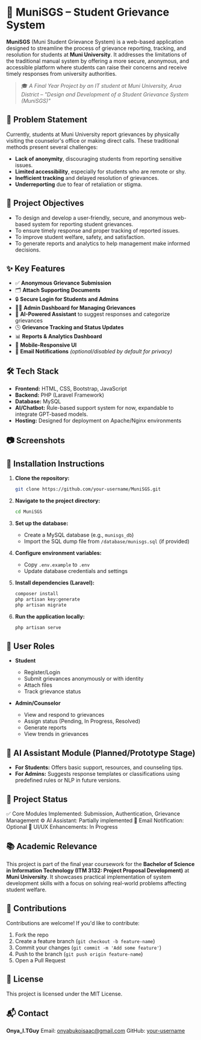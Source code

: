# 🏫 MuniSGS – Student Grievance System

**MuniSGS** (Muni Student Grievance System) is a web-based application designed to streamline the process of grievance reporting, tracking, and resolution for students at **Muni University**. It addresses the limitations of the traditional manual system by offering a more secure, anonymous, and accessible platform where students can raise their concerns and receive timely responses from university authorities.

> 🎓 *A Final Year Project by an IT student at Muni University, Arua District – "Design and Development of a Student Grievance System (MuniSGS)"*


## 📌 Problem Statement

Currently, students at Muni University report grievances by physically visiting the counselor's office or making direct calls. These traditional methods present several challenges:

* **Lack of anonymity**, discouraging students from reporting sensitive issues.
* **Limited accessibility**, especially for students who are remote or shy.
* **Inefficient tracking** and delayed resolution of grievances.
* **Underreporting** due to fear of retaliation or stigma.


## 🎯 Project Objectives

* To design and develop a user-friendly, secure, and anonymous web-based system for reporting student grievances.
* To ensure timely response and proper tracking of reported issues.
* To improve student welfare, safety, and satisfaction.
* To generate reports and analytics to help management make informed decisions.



## ✨ Key Features

* ✅ **Anonymous Grievance Submission**
* 🗂️ **Attach Supporting Documents**
* 🔒 **Secure Login for Students and Admins**
* 🧑‍💼 **Admin Dashboard for Managing Grievances**
* 🧠 **AI-Powered Assistant** to suggest responses and categorize grievances
* 🕓 **Grievance Tracking and Status Updates**
* 📊 **Reports & Analytics Dashboard**
* 📱 **Mobile-Responsive UI**
* 📨 **Email Notifications** *(optional/disabled by default for privacy)*


## 🛠️ Tech Stack

* **Frontend:** HTML, CSS, Bootstrap, JavaScript
* **Backend:** PHP (Laravel Framework)
* **Database:** MySQL
* **AI/Chatbot:** Rule-based support system for now, expandable to integrate GPT-based models.
* **Hosting:** Designed for deployment on Apache/Nginx environments


## 📷 Screenshots





## 🚀 Installation Instructions

1. **Clone the repository:**

   ```bash
   git clone https://github.com/your-username/MuniSGS.git
   ```

2. **Navigate to the project directory:**

   ```bash
   cd MuniSGS
   ```

3. **Set up the database:**

   * Create a MySQL database (e.g., `munisgs_db`)
   * Import the SQL dump file from `/database/munisgs.sql` (if provided)

4. **Configure environment variables:**

   * Copy `.env.example` to `.env`
   * Update database credentials and settings

5. **Install dependencies (Laravel):**

   ```bash
   composer install
   php artisan key:generate
   php artisan migrate
   ```

6. **Run the application locally:**

   ```bash
   php artisan serve
   ```


## 👥 User Roles

* **Student**

  * Register/Login
  * Submit grievances anonymously or with identity
  * Attach files
  * Track grievance status

* **Admin/Counselor**

  * View and respond to grievances
  * Assign status (Pending, In Progress, Resolved)
  * Generate reports
  * View trends in grievances



## 🤖 AI Assistant Module (Planned/Prototype Stage)

* **For Students:** Offers basic support, resources, and counseling tips.
* **For Admins:** Suggests response templates or classifications using predefined rules or NLP in future versions.



## 🧪 Project Status

✅ Core Modules Implemented: Submission, Authentication, Grievance Management
⚙️ AI Assistant: Partially implemented
🚧 Email Notification: Optional
📲 UI/UX Enhancements: In Progress



## 📚 Academic Relevance

This project is part of the final year coursework for the **Bachelor of Science in Information Technology (ITM 3132: Project Proposal Development)** at **Muni University**. It showcases practical implementation of system development skills with a focus on solving real-world problems affecting student welfare.



## 🤝 Contributions

Contributions are welcome! If you'd like to contribute:

1. Fork the repo
2. Create a feature branch (`git checkout -b feature-name`)
3. Commit your changes (`git commit -m 'Add some feature'`)
4. Push to the branch (`git push origin feature-name`)
5. Open a Pull Request


## 📄 License

This project is licensed under the MIT License.



## 📬 Contact

**Onya\_I.TGuy**
Email: onyabukoisaac@gmail.com 
GitHub: [your-username](https://github.com/onyabuko)

